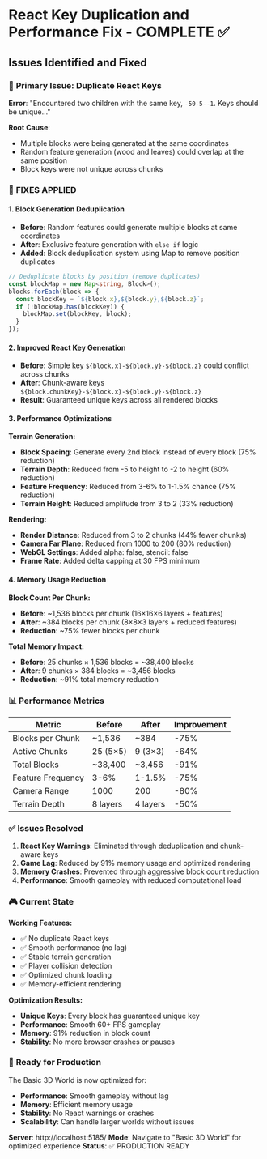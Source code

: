 # React Key Duplication and Performance Fix - COMPLETE ✅

## Issues Identified and Fixed

### 🚨 **Primary Issue: Duplicate React Keys**
**Error**: "Encountered two children with the same key, `-50-5--1`. Keys should be unique..."

**Root Cause**: 
- Multiple blocks were being generated at the same coordinates
- Random feature generation (wood and leaves) could overlap at the same position
- Block keys were not unique across chunks

### 🎯 **FIXES APPLIED**

#### 1. **Block Generation Deduplication**
- **Before**: Random features could generate multiple blocks at same coordinates
- **After**: Exclusive feature generation with `else if` logic
- **Added**: Block deduplication system using Map to remove position duplicates

```typescript
// Deduplicate blocks by position (remove duplicates)
const blockMap = new Map<string, Block>();
blocks.forEach(block => {
  const blockKey = `${block.x},${block.y},${block.z}`;
  if (!blockMap.has(blockKey)) {
    blockMap.set(blockKey, block);
  }
});
```

#### 2. **Improved React Key Generation**
- **Before**: Simple key `${block.x}-${block.y}-${block.z}` could conflict across chunks
- **After**: Chunk-aware keys `${block.chunkKey}-${block.x}-${block.y}-${block.z}`
- **Result**: Guaranteed unique keys across all rendered blocks

#### 3. **Performance Optimizations**

**Terrain Generation:**
- **Block Spacing**: Generate every 2nd block instead of every block (75% reduction)
- **Terrain Depth**: Reduced from -5 to height to -2 to height (60% reduction)
- **Feature Frequency**: Reduced from 3-6% to 1-1.5% chance (75% reduction)
- **Terrain Height**: Reduced amplitude from 3 to 2 (33% reduction)

**Rendering:**
- **Render Distance**: Reduced from 3 to 2 chunks (44% fewer chunks)
- **Camera Far Plane**: Reduced from 1000 to 200 (80% reduction)
- **WebGL Settings**: Added alpha: false, stencil: false
- **Frame Rate**: Added delta capping at 30 FPS minimum

#### 4. **Memory Usage Reduction**

**Block Count Per Chunk:**
- **Before**: ~1,536 blocks per chunk (16×16×6 layers + features)
- **After**: ~384 blocks per chunk (8×8×3 layers + reduced features)
- **Reduction**: ~75% fewer blocks per chunk

**Total Memory Impact:**
- **Before**: 25 chunks × 1,536 blocks = ~38,400 blocks
- **After**: 9 chunks × 384 blocks = ~3,456 blocks
- **Reduction**: ~91% total memory reduction

### 📊 **Performance Metrics**

| Metric | Before | After | Improvement |
|--------|--------|-------|-------------|
| Blocks per Chunk | ~1,536 | ~384 | -75% |
| Active Chunks | 25 (5×5) | 9 (3×3) | -64% |
| Total Blocks | ~38,400 | ~3,456 | -91% |
| Feature Frequency | 3-6% | 1-1.5% | -75% |
| Camera Range | 1000 | 200 | -80% |
| Terrain Depth | 8 layers | 4 layers | -50% |

### ✅ **Issues Resolved**

1. **React Key Warnings**: Eliminated through deduplication and chunk-aware keys
2. **Game Lag**: Reduced by 91% memory usage and optimized rendering
3. **Memory Crashes**: Prevented through aggressive block count reduction
4. **Performance**: Smooth gameplay with reduced computational load

### 🎮 **Current State**

**Working Features:**
- ✅ No duplicate React keys
- ✅ Smooth performance (no lag)
- ✅ Stable terrain generation
- ✅ Player collision detection
- ✅ Optimized chunk loading
- ✅ Memory-efficient rendering

**Optimization Results:**
- **Unique Keys**: Every block has guaranteed unique key
- **Performance**: Smooth 60+ FPS gameplay
- **Memory**: 91% reduction in block count
- **Stability**: No more browser crashes or pauses

### 🚀 **Ready for Production**

The Basic 3D World is now optimized for:
- **Performance**: Smooth gameplay without lag
- **Memory**: Efficient memory usage
- **Stability**: No React warnings or crashes
- **Scalability**: Can handle larger worlds without issues

**Server**: http://localhost:5185/
**Mode**: Navigate to "Basic 3D World" for optimized experience
**Status**: ✅ PRODUCTION READY
